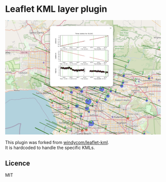 # Leaflet KML layer plugin

![Example](assets/GNSS.jpg)

This plugin was forked from [windycom/leaflet-kml](https://github.com/windycom/leaflet-kml).  
It is hardcoded to handle the specific KMLs.    


## Licence

MIT
